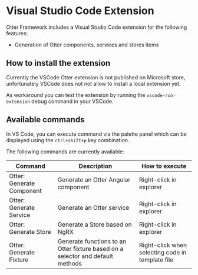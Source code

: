 # Visual Studio Code Extension

Otter Framework includes a Visual Studio Code extension for the following features:

- Generation of Otter components, services and stores items

## How to install the extension

Currently the VSCode Otter extension is not published on Microsoft store, unfortunately VSCode does not not allow to install a local extension yet.

As workaround you can test the extension by running the `vscode-run-extension` debug command in your VSCode.

## Available commands

In VS Code, you can execute command via the palette panel which can be displayed using the `ctrl+shift+p` key combination.

The following commands are currently available:

| Command                   | Description                         | How to execute          |
|---------------------------|-------------------------------------|-------------------------|
| Otter: Generate Component | Generate an Otter Angular component | Right-click in explorer |
| Otter: Generate Service   | Generate an Otter service           | Right-click in explorer |
| Otter: Generate Store     | Generate a Store based on NgRX      | Right-click in explorer |
| Otter: Generate Fixture   | Generate functions to an Otter fixture based on a selector and default methods | Right-click when selecting code in template file |

